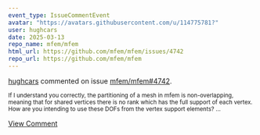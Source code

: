 ```yaml
---
event_type: IssueCommentEvent
avatar: "https://avatars.githubusercontent.com/u/114775781?"
user: hughcars
date: 2025-03-13
repo_name: mfem/mfem
html_url: https://github.com/mfem/mfem/issues/4742
repo_url: https://github.com/mfem/mfem
---
```


<a href='https://github.com/hughcars' target='_blank'>hughcars</a> commented on issue <a href='https://github.com/mfem/mfem/issues/4742' target='_blank'>mfem/mfem#4742</a>.

<small>If I understand you correctly, the partitioning of a mesh in mfem is non-overlapping, meaning that for shared vertices there is no rank which has the full support of each vertex. How are you intending to use these DOFs from the vertex support elements? ...</small>

<a href='https://github.com/mfem/mfem/issues/4742' target='_blank'>View Comment</a>